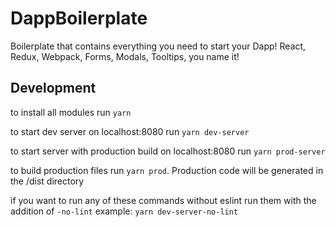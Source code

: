 # DappBoilerplate

Boilerplate that contains everything you need to start your Dapp! React, Redux, Webpack, Forms, Modals, Tooltips, you name it!

## Development

to install all modules run ```yarn```

to start dev server on localhost:8080 run ```yarn dev-server```

to start server with production build on localhost:8080 run ```yarn prod-server```

to build production files run ```yarn prod```. Production code will be generated in the /dist directory

if you want to run any of these commands without eslint run them with the addition of ```-no-lint``` example: ```yarn dev-server-no-lint```

